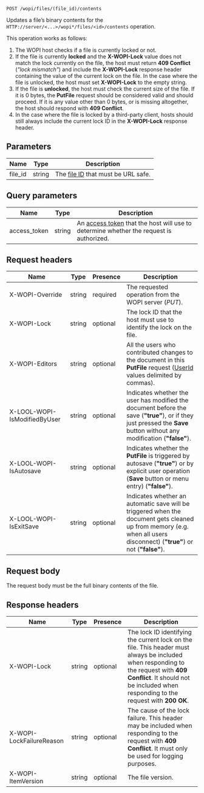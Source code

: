 `POST /wopi/files/(file_id)/contents`

Updates a file’s binary contents for the `HTTP://server/<...>/wopi*/files/<id>/contents` operation.

This operation works as follows:

1. The WOPI host checks if a file is currently locked or not.
2. If the file is currently **locked** and the **X-WOPI-Lock** value does not match the lock currently on the file, the host must return **409 Conflict** (*"lock mismatch"*) and include the **X-WOPI-Lock** response header containing the value of the current lock on the file. In the case where the file is unlocked, the host must set **X-WOPI-Lock** to the empty string.
3. If the file is **unlocked**, the host must check the current size of the file. If it is 0 bytes, the **PutFile** request should be considered valid and should proceed. If it is any value other than 0 bytes, or is missing altogether, the host should respond with **409 Conflict**.
4. In the case where the file is locked by a third-party client, hosts should still always include the current lock ID in the **X-WOPI-Lock** response header.

## Parameters

| Name     | Type   | Description                                                                 |
| -------- | ------ | --------------------------------------------------------------------------- |
| file\_id | string | The [file ID](../key-concepts.md#file-id) that must be URL safe. |

## Query parameters

| Name          | Type   | Description                                                                                                                          |
| ------------- | ------ | ------------------------------------------------------------------------------------------------------------------------------------ |
| access\_token | string | An [access token](../key-concepts.md#access-token) that the host will use to determine whether the request is authorized. |

## Request headers

| Name                         | Type   | Presence | Description                                                                                                                                                             |
| ---------------------------- | ------ | -------- | ----------------------------------------------------------------------------------------------------------------------------------------------------------------------- |
| X-WOPI-Override              | string | required | The requested operation from the WOPI server (*PUT*).                                                                                                                   |
| X-WOPI-Lock                  | string | optional | The lock ID that the host must use to identify the lock on the file.                                                                                                    |
| X-WOPI-Editors               | string | optional | All the users who contributed changes to the document in this **PutFile** request ([UserId](./checkfileinfo.md#userid) values delimited by commas).              |
| X-LOOL-WOPI-IsModifiedByUser | string | optional | Indicates whether the user has modified the document before the save (**"true"**), or if they just pressed the **Save** button without any modification (**"false"**).  |
| X-LOOL-WOPI-IsAutosave       | string | optional | Indicates whether the **PutFile** is triggered by autosave (**"true"**) or by explicit user operation (**Save** button or menu entry) (**"false"**).                    |
| X-LOOL-WOPI-IsExitSave       | string | optional | Indicates whether an automatic save will be triggered when the document gets cleaned up from memory (e.g. when all users disconnect) (**"true"**) or not (**"false"**). |

## Request body

The request body must be the full binary contents of the file.

## Response headers

| Name                     | Type   | Presence | Description                                                                                                                                                                                                               |
| ------------------------ | ------ | -------- | ------------------------------------------------------------------------------------------------------------------------------------------------------------------------------------------------------------------------- |
| X-WOPI-Lock              | string | optional | The lock ID identifying the current lock on the file. This header must always be included when responding to the request with **409 Conflict**. It should not be included when responding to the request with **200 OK**. |
| X-WOPI-LockFailureReason | string | optional | The cause of the lock failure. This header may be included when responding to the request with **409 Conflict**. It must only be used for logging purposes.                                                               |
| X-WOPI-ItemVersion       | string | optional | The file version.                                                                                                                                                                                                         |
